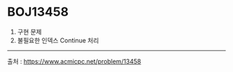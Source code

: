 # BOJ13458
1. 구현 문제
2. 불필요한 인덱스 Continue 처리
-------------------------------
출처 : https://www.acmicpc.net/problem/13458
